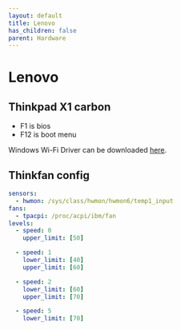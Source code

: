 ```yaml
---
layout: default
title: Lenovo
has_children: false
parent: Hardware
---
```


# Lenovo

## Thinkpad X1 carbon

- F1 is bios
- F12 is boot menu

Windows Wi-Fi Driver can be downloaded [here](https://www.intel.com/content/www/us/en/download/19351/windows-10-and-windows-11-wi-fi-drivers-for-intel-wireless-adapters.html).

## Thinkfan config

```yaml
sensors:
  - hwmon: /sys/class/hwmon/hwmon6/temp1_input
fans:
  - tpacpi: /proc/acpi/ibm/fan
levels:
  - speed: 0
    upper_limit: [50]

  - speed: 1
    lower_limit: [40]
    upper_limit: [60]

  - speed: 2
    lower_limit: [60]
    upper_limit: [70]

  - speed: 5
    lower_limit: [70]
```
